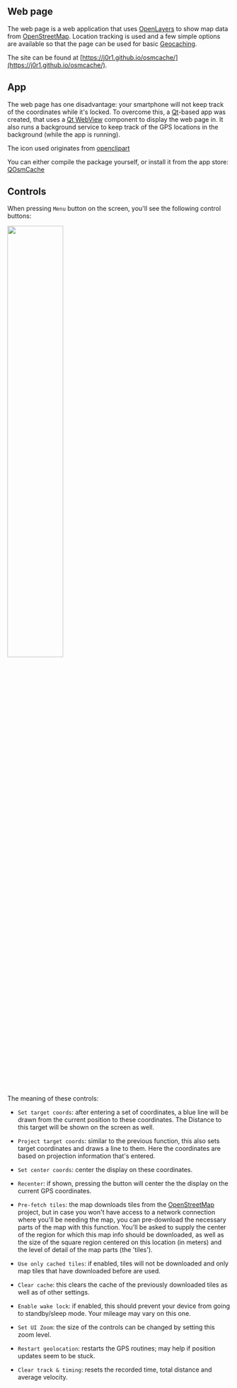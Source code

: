Web page
--------

The web page is a web application that uses [OpenLayers](http://openlayers.org/) to
show map data from [OpenStreetMap](https://www.openstreetmap.org/). Location
tracking is used and a few simple options are available so that the page
can be used for basic [Geocaching](https://www.geocaching.com/).

The site can be found at [https://j0r1.github.io/osmcache/](https://j0r1.github.io/osmcache/).

App
---

The web page has one disadvantage: your smartphone will not keep track of the 
coordinates while it's locked. To overcome this, a [Qt](https://www.qt.io/)-based
app was created, that uses a [Qt WebView](http://doc.qt.io/qt-5/qtwebview-index.html)
component to display the web page in. It also runs a background service to keep track
of the GPS locations in the background (while the app is running).

The icon used originates from [openclipart](https://openclipart.org/detail/120607/treasure-map)

You can either compile the package yourself, or install it from the app store:
[QOsmCache](https://play.google.com/store/apps/details?id=org.jori.qosmcache&hl=en)

Controls
--------
When pressing `Menu` button on the screen, you'll see the following control buttons:

<img src="https://github.com/j0r1/osmcache/raw/master/qtapp/screenshot_controls.jpg" width="50%">

The meaning of these controls:

 - `Set target coords`: after entering a set of coordinates, a blue line will be drawn
   from the current position to these coordinates. The Distance to this target will be
   shown on the screen as well.

 - `Project target coords`: similar to the previous function, this also sets target
   coordinates and draws a line to them. Here the coordinates are based on projection
   information that's entered.

 - `Set center coords`: center the display on these coordinates.

 - `Recenter`: if shown, pressing the button will center the the display on the
   current GPS coordinates.

 - `Pre-fetch tiles`: the map downloads tiles from the [OpenStreetMap](https://www.openstreetmap.org/)
   project, but in case you won't have access to a network connection where you'll
   be needing the map, you can pre-download the necessary parts of the map with this
   function. You'll be asked to supply the center of the region for which this map info
   should be downloaded, as well as the size of the square region centered on this
   location (in meters) and the level of detail of the map parts (the 'tiles').

 - `Use only cached tiles`: if enabled, tiles will not be downloaded and only
   map tiles that have downloaded before are used.

 - `Clear cache`: this clears the cache of the previously downloaded tiles as well
   as of other settings.

 - `Enable wake lock`: if enabled, this should prevent your device from going to
   standby/sleep mode. Your mileage may vary on this one.

 - `Set UI Zoom`: the size of the controls can be changed by setting this zoom
   level.

 - `Restart geolocation`: restarts the GPS routines; may help if position updates
   seem to be stuck.

 - `Clear track & timing`: resets the recorded time, total distance and average
   velocity.

